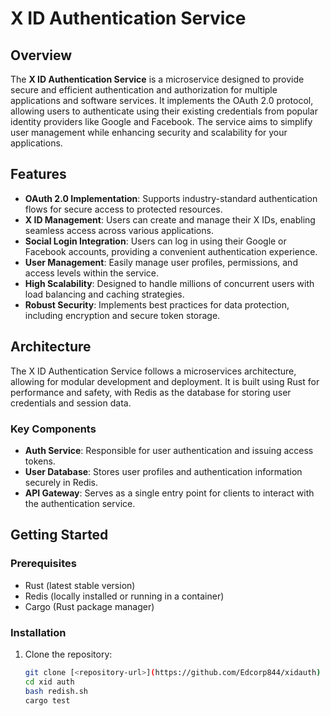 # X ID Authentication Service

## Overview

The **X ID Authentication Service** is a microservice designed to provide secure and efficient authentication and authorization for multiple applications and software services. It implements the OAuth 2.0 protocol, allowing users to authenticate using their existing credentials from popular identity providers like Google and Facebook. The service aims to simplify user management while enhancing security and scalability for your applications.

## Features

- **OAuth 2.0 Implementation**: Supports industry-standard authentication flows for secure access to protected resources.
- **X ID Management**: Users can create and manage their X IDs, enabling seamless access across various applications.
- **Social Login Integration**: Users can log in using their Google or Facebook accounts, providing a convenient authentication experience.
- **User Management**: Easily manage user profiles, permissions, and access levels within the service.
- **High Scalability**: Designed to handle millions of concurrent users with load balancing and caching strategies.
- **Robust Security**: Implements best practices for data protection, including encryption and secure token storage.

## Architecture

The X ID Authentication Service follows a microservices architecture, allowing for modular development and deployment. It is built using Rust for performance and safety, with Redis as the database for storing user credentials and session data.

### Key Components

- **Auth Service**: Responsible for user authentication and issuing access tokens.
- **User Database**: Stores user profiles and authentication information securely in Redis.
- **API Gateway**: Serves as a single entry point for clients to interact with the authentication service.

## Getting Started

### Prerequisites

- Rust (latest stable version)
- Redis (locally installed or running in a container)
- Cargo (Rust package manager)

### Installation

1. Clone the repository:
   ```bash
   git clone [<repository-url>](https://github.com/Edcorp844/xidauth)
   cd xid auth
   bash redish.sh
   cargo test

